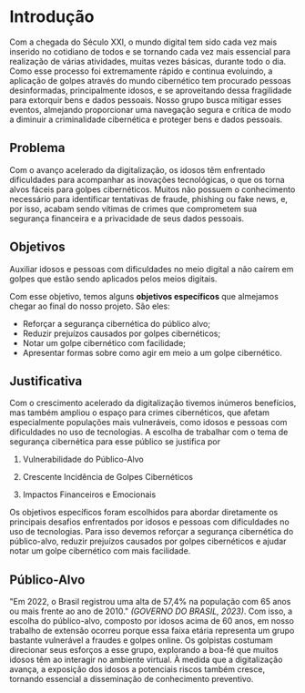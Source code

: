 # Introdução

Com a chegada do Século XXI, o mundo digital tem sido cada vez mais inserido no cotidiano de todos e se tornando cada vez mais essencial para realização de várias atividades, muitas vezes básicas, durante todo o dia. Como esse processo foi extremamente rápido e continua evoluindo, a aplicação de golpes através do mundo cibernético tem procurado pessoas desinformadas, principalmente idosos, e se aproveitando dessa fragilidade para extorquir bens e dados pessoais. Nosso grupo busca mitigar esses eventos, almejando proporcionar uma navegação segura e crítica de modo a diminuir a criminalidade cibernética e proteger bens e dados pessoais.

## Problema
Com o avanço acelerado da digitalização, os idosos têm enfrentado dificuldades para acompanhar as inovações tecnológicas, o que os torna alvos fáceis para golpes cibernéticos. Muitos não possuem o conhecimento necessário para identificar tentativas de fraude, phishing ou fake news, e, por isso, acabam sendo vítimas de crimes que comprometem sua segurança financeira e a privacidade de seus dados pessoais.

## Objetivos

Auxiliar idosos e pessoas com dificuldades no meio digital a não caírem em golpes que estão sendo aplicados pelos meios digitais.

Com esse objetivo, temos alguns **objetivos específicos** que almejamos chegar ao final do nosso projeto. São eles:

* Reforçar a segurança cibernética do público alvo;
* Reduzir prejuízos causados por golpes cibernéticos;
* Notar um golpe cibernético com facilidade;
* Apresentar formas sobre como agir em meio a um golpe cibernético.

## Justificativa

Com o crescimento acelerado da digitalização tivemos inúmeros benefícios, mas também ampliou o espaço para crimes cibernéticos, que afetam especialmente populações mais vulneráveis, como idosos e pessoas com dificuldades no uso de tecnologias. A escolha de trabalhar com o tema de segurança cibernética para esse público se justifica por

1. Vulnerabilidade do Público-Alvo

2. Crescente Incidência de Golpes Cibernéticos

3. Impactos Financeiros e Emocionais

Os objetivos específicos foram escolhidos para abordar diretamente os principais desafios enfrentados por idosos e pessoas com dificuldades no uso de tecnologias.
Para isso devemos reforçar a segurança cibernética do público-alvo, reduzir prejuízos causados por golpes cibernéticos e ajudar notar um golpe cibernético com mais facilidade.


## Público-Alvo

"Em 2022, o Brasil registrou uma alta de 57,4% na população com 65 anos ou mais frente ao ano de 2010." _(GOVERNO DO BRASIL, 2023)_. Com isso, a escolha do público-alvo, composto por idosos acima de 60 anos, em nosso trabalho de extensão ocorreu porque essa faixa etária representa um grupo bastante vulnerável a fraudes e golpes online. Os golpistas costumam direcionar seus esforços a esse grupo, explorando a boa-fé que muitos idosos têm ao interagir no ambiente virtual. À medida que a digitalização avança, a exposição dos idosos a potenciais riscos também cresce, tornando essencial a disseminação de conhecimento preventivo.
